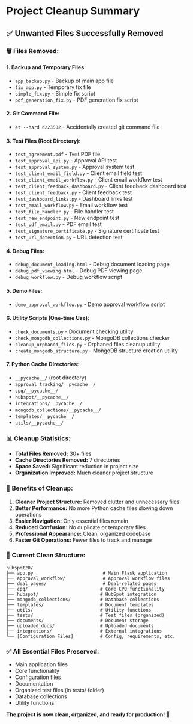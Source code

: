 # Project Cleanup Summary

## ✅ Unwanted Files Successfully Removed

### 🗑️ **Files Removed:**

#### **1. Backup and Temporary Files:**
- `app_backup.py` - Backup of main app file
- `fix_app.py` - Temporary fix file
- `simple_fix.py` - Simple fix script
- `pdf_generation_fix.py` - PDF generation fix script

#### **2. Git Command File:**
- `et --hard d223502` - Accidentally created git command file

#### **3. Test Files (Root Directory):**
- `test_agreement.pdf` - Test PDF file
- `test_approval_api.py` - Approval API test
- `test_approval_system.py` - Approval system test
- `test_client_email_field.py` - Client email field test
- `test_client_email_workflow.py` - Client email workflow test
- `test_client_feedback_dashboard.py` - Client feedback dashboard test
- `test_client_feedback.py` - Client feedback test
- `test_dashboard_links.py` - Dashboard links test
- `test_email_workflow.py` - Email workflow test
- `test_file_handler.py` - File handler test
- `test_new_endpoint.py` - New endpoint test
- `test_pdf_email.py` - PDF email test
- `test_signature_certificate.py` - Signature certificate test
- `test_url_detection.py` - URL detection test

#### **4. Debug Files:**
- `debug_document_loading.html` - Debug document loading page
- `debug_pdf_viewing.html` - Debug PDF viewing page
- `debug_workflow.py` - Debug workflow script

#### **5. Demo Files:**
- `demo_approval_workflow.py` - Demo approval workflow script

#### **6. Utility Scripts (One-time Use):**
- `check_documents.py` - Document checking utility
- `check_mongodb_collections.py` - MongoDB collections checker
- `cleanup_orphaned_files.py` - Orphaned files cleanup utility
- `create_mongodb_structure.py` - MongoDB structure creation utility

#### **7. Python Cache Directories:**
- `__pycache__/` (root directory)
- `approval_tracking/__pycache__/`
- `cpq/__pycache__/`
- `hubspot/__pycache__/`
- `integrations/__pycache__/`
- `mongodb_collections/__pycache__/`
- `templates/__pycache__/`
- `utils/__pycache__/`

### 📊 **Cleanup Statistics:**
- **Total Files Removed:** 30+ files
- **Cache Directories Removed:** 7 directories
- **Space Saved:** Significant reduction in project size
- **Organization Improved:** Much cleaner project structure

### 🎯 **Benefits of Cleanup:**

1. **Cleaner Project Structure:** Removed clutter and unnecessary files
2. **Better Performance:** No more Python cache files slowing down operations
3. **Easier Navigation:** Only essential files remain
4. **Reduced Confusion:** No duplicate or temporary files
5. **Professional Appearance:** Clean, organized codebase
6. **Faster Git Operations:** Fewer files to track and manage

### 📁 **Current Clean Structure:**

```
hubspot20/
├── app.py                          # Main Flask application
├── approval_workflow/              # Approval workflow files
├── deal_pages/                     # Deal-related pages
├── cpq/                           # Core CPQ functionality
├── hubspot/                       # HubSpot integration
├── mongodb_collections/           # Database collections
├── templates/                     # Document templates
├── utils/                         # Utility functions
├── tests/                         # Test files (organized)
├── documents/                     # Document storage
├── uploaded_docs/                 # Uploaded documents
├── integrations/                  # External integrations
└── [Configuration Files]          # Config, requirements, etc.
```

### ✅ **All Essential Files Preserved:**
- Main application files
- Core functionality
- Configuration files
- Documentation
- Organized test files (in tests/ folder)
- Database collections
- Utility functions

**The project is now clean, organized, and ready for production!** 🚀
